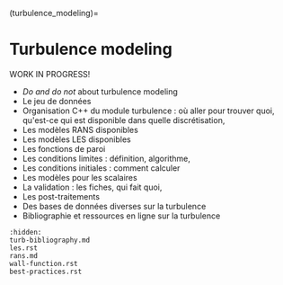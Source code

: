 
(turbulence_modeling)=
# Turbulence modeling

WORK IN PROGRESS!

- *Do and do not* about turbulence modeling
- Le jeu de données
- Organisation C++ du module turbulence : où aller pour trouver quoi, qu'est-ce qui est disponible
  dans quelle discrétisation,
- Les modèles RANS disponibles
- Les modèles LES disponibles
- Les fonctions de paroi
- Les conditions limites : définition, algorithme,
- Les conditions initiales : comment calculer
- Les modèles pour les scalaires
- La validation : les fiches, qui fait quoi,
- Les post-traitements
- Des bases de données diverses sur la turbulence
- Bibliographie et ressources en ligne sur la turbulence

```{toctree}
:hidden:
turb-bibliography.md
les.rst
rans.md
wall-function.rst
best-practices.rst
```
